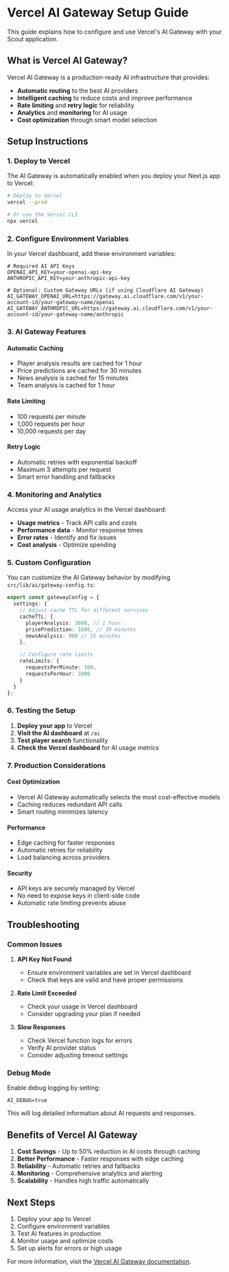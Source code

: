# Vercel AI Gateway Setup Guide

This guide explains how to configure and use Vercel's AI Gateway with your Scout application.

## What is Vercel AI Gateway?

Vercel AI Gateway is a production-ready AI infrastructure that provides:

- **Automatic routing** to the best AI providers
- **Intelligent caching** to reduce costs and improve performance
- **Rate limiting** and **retry logic** for reliability
- **Analytics** and **monitoring** for AI usage
- **Cost optimization** through smart model selection

## Setup Instructions

### 1. Deploy to Vercel

The AI Gateway is automatically enabled when you deploy your Next.js app to Vercel:

```bash
# Deploy to Vercel
vercel --prod

# Or use the Vercel CLI
npx vercel
```

### 2. Configure Environment Variables

In your Vercel dashboard, add these environment variables:

```env
# Required AI API Keys
OPENAI_API_KEY=your-openai-api-key
ANTHROPIC_API_KEY=your-anthropic-api-key

# Optional: Custom Gateway URLs (if using Cloudflare AI Gateway)
AI_GATEWAY_OPENAI_URL=https://gateway.ai.cloudflare.com/v1/your-account-id/your-gateway-name/openai
AI_GATEWAY_ANTHROPIC_URL=https://gateway.ai.cloudflare.com/v1/your-account-id/your-gateway-name/anthropic
```

### 3. AI Gateway Features

#### Automatic Caching

- Player analysis results are cached for 1 hour
- Price predictions are cached for 30 minutes
- News analysis is cached for 15 minutes
- Team analysis is cached for 1 hour

#### Rate Limiting

- 100 requests per minute
- 1,000 requests per hour
- 10,000 requests per day

#### Retry Logic

- Automatic retries with exponential backoff
- Maximum 3 attempts per request
- Smart error handling and fallbacks

### 4. Monitoring and Analytics

Access your AI usage analytics in the Vercel dashboard:

- **Usage metrics** - Track API calls and costs
- **Performance data** - Monitor response times
- **Error rates** - Identify and fix issues
- **Cost analysis** - Optimize spending

### 5. Custom Configuration

You can customize the AI Gateway behavior by modifying `src/lib/ai/gateway-config.ts`:

```typescript
export const gatewayConfig = {
  settings: {
    // Adjust cache TTL for different services
    cacheTTL: {
      playerAnalysis: 3600, // 1 hour
      pricePrediction: 1800, // 30 minutes
      newsAnalysis: 900 // 15 minutes
    },

    // Configure rate limits
    rateLimits: {
      requestsPerMinute: 100,
      requestsPerHour: 1000
    }
  }
};
```

### 6. Testing the Setup

1. **Deploy your app** to Vercel
2. **Visit the AI dashboard** at `/ai`
3. **Test player search** functionality
4. **Check the Vercel dashboard** for AI usage metrics

### 7. Production Considerations

#### Cost Optimization

- Vercel AI Gateway automatically selects the most cost-effective models
- Caching reduces redundant API calls
- Smart routing minimizes latency

#### Performance

- Edge caching for faster responses
- Automatic retries for reliability
- Load balancing across providers

#### Security

- API keys are securely managed by Vercel
- No need to expose keys in client-side code
- Automatic rate limiting prevents abuse

## Troubleshooting

### Common Issues

1. **API Key Not Found**

   - Ensure environment variables are set in Vercel dashboard
   - Check that keys are valid and have proper permissions

2. **Rate Limit Exceeded**

   - Check your usage in Vercel dashboard
   - Consider upgrading your plan if needed

3. **Slow Responses**
   - Check Vercel function logs for errors
   - Verify AI provider status
   - Consider adjusting timeout settings

### Debug Mode

Enable debug logging by setting:

```env
AI_DEBUG=true
```

This will log detailed information about AI requests and responses.

## Benefits of Vercel AI Gateway

1. **Cost Savings** - Up to 50% reduction in AI costs through caching
2. **Better Performance** - Faster responses with edge caching
3. **Reliability** - Automatic retries and fallbacks
4. **Monitoring** - Comprehensive analytics and alerting
5. **Scalability** - Handles high traffic automatically

## Next Steps

1. Deploy your app to Vercel
2. Configure environment variables
3. Test AI features in production
4. Monitor usage and optimize costs
5. Set up alerts for errors or high usage

For more information, visit the [Vercel AI Gateway documentation](https://vercel.com/docs/ai-gateway).
